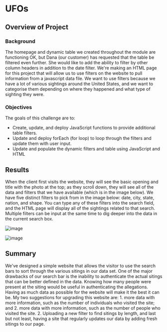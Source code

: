 # UFOs

## Overview of Project

### Background

The homepage and dynamic table we created throughout the module are functioning OK, but Dana (our customer) has requested that the table be filtered even further. She would like to add the ability to filter by other column headers in addition to the date filter. We're making an HTML page for this project that will allow us to use filters on the website to pull information from a javascript data file. We want to use filters because we have a lot of various sightings around the United States, and we want to categorise them depending on where they happened and what type of sighting they were.

### Objectives

The goals of this challenge are to:

- Create, update, and deploy JavaScript functions to provide additional table filters.
- Update and deploy forEach (for loop) to loop through the filters and update them with user input.
- Update and populate the dynamic filters and table using JavaScript and HTML

## Results

When the client first visits the website, they will see the basic opening and title with the photo at the top; as they scroll down, they will see all of the data and filters that we have available (which is in the image below). We have five distinct filters to pick from in the image below: date, city, state, nation, and shape. You can type any of these filters into the search field, and the HTML page will display all of the sightings related to that search. Multiple filters can be input at the same time to dig deeper into the data in the current search box.

![image](https://user-images.githubusercontent.com/82549869/124528793-154ce480-ddd7-11eb-9cbc-0a3066c22af5.png)

![image](https://user-images.githubusercontent.com/82549869/124528831-285fb480-ddd7-11eb-8cd3-90c81354f621.png)

## Summary

We've designed a simple website that allows the visitor to use the search bars to sort through the various sitings in our data set. One of the major drawbacks of our search bar is the inability to authenticate the actual sitings that can be better defined in the data. Knowing how many people were present at the siting would be useful in authenticating the allegations. Having as much data as possible for the website will make it the best it can be. My two suggestions for upgrading this website are: 1. more data with more information, such as the number of individuals who visited the site; and 2. more data with more information, such as the number of people who visited the site. 2. Uploading a new filter to find sitings by length, and last but not least, having a site that regularly updates our data by adding fresh sitings to our page.

